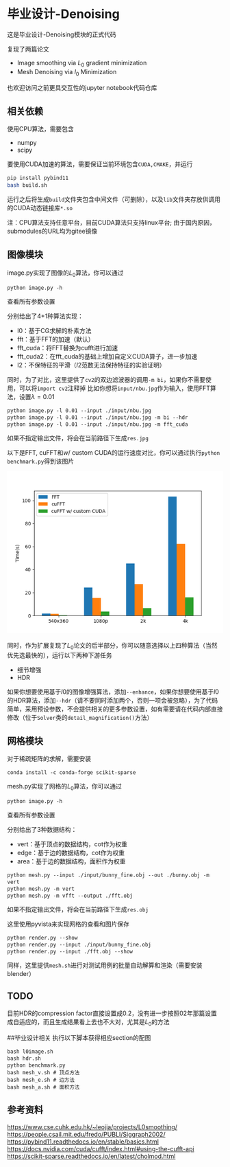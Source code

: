 # 毕业设计-Denoising
这是毕业设计-Denoising模块的正式代码

复现了两篇论文

 - Image smoothing via $L_0$ gradient minimization
 - Mesh Denoising via $l_0$ Minimization


也欢迎访问之前更具交互性的jupyter notebook代码仓库

## 相关依赖

使用CPU算法，需要包含

 - numpy
 - scipy

要使用CUDA加速的算法，需要保证当前环境包含`CUDA,CMAKE`，并运行
```bash
pip install pybind11
bash build.sh
```
运行之后将生成`build`文件夹包含中间文件（可删除），以及`lib`文件夹存放供调用的CUDA动态链接库`*.so`

注：CPU算法支持任意平台，目前CUDA算法只支持linux平台; 由于国内原因，submodules的URL均为gitee镜像

## 图像模块

 image.py实现了图像的$L_0$算法，你可以通过
```
python image.py -h
```

 查看所有参数设置

 分别给出了4+1种算法实现：
 - l0：基于CG求解的朴素方法
 - fft：基于FFT的加速（默认）
 - fft_cuda：将FFT替换为cufft进行加速
 - fft_cuda2：在fft_cuda的基础上增加自定义CUDA算子，进一步加速
 - l2：不保特征的平滑（$l2$范数无法保持特征的实验证明）

 同时，为了对比，这里提供了`cv2`的双边滤波器的调用`-m bi`，如果你不需要使用，可以将`import cv2`注释掉
 比如你想将`input/nbu.jpg`作为输入，使用FFT算法，设置$\lambda=0.01$
 ```
 python image.py -l 0.01 --input ./input/nbu.jpg
 python image.py -l 0.01 --input ./input/nbu.jpg -m bi --hdr
 python image.py -l 0.01 --input ./input/nbu.jpg -m fft_cuda
 ```
 如果不指定输出文件，将会在当前路径下生成`res.jpg`

 以下是FFT, cuFFT和$w/$ custom CUDA的运行速度对比，你可以通过执行`python benchmark.py`得到该图片

 ![](benchmark.png)

 同时，作为扩展复现了$L_0$论文的后半部分，你可以随意选择以上四种算法（当然优先选最快的），运行以下两种下游任务

  - 细节增强
  - HDR

 如果你想要使用基于$l0$的图像增强算法，添加`--enhance`，如果你想要使用基于$l0$的HDR算法，添加`--hdr`（请不要同时添加两个，否则一项会被忽略），为了代码简单，采用预设参数，不会提供相关的更多参数设置，如有需要请在代码内部直接修改（位于`Solver`类的`detail_magnification()`方法）

## 网格模块

对于稀疏矩阵的求解，需要安装

```
conda install -c conda-forge scikit-sparse
```


mesh.py实现了网格的$L_0$算法，你可以通过
```
python image.py -h
```

 查看所有参数设置

 分别给出了3种数据结构：
 - vert：基于顶点的数据结构，cot作为权重
 - edge：基于边的数据结构，cot作为权重
 - area：基于边的数据结构，面积作为权重
 ```
 python mesh.py --input ./input/bunny_fine.obj --out ./bunny.obj -m vert
 python mesh.py -m vert 
 python mesh.py -m vfft --output ./fft.obj
 ```
 如果不指定输出文件，将会在当前路径下生成`res.obj`

 这里使用pyvista来实现网格的查看和图片保存
 ```
 python render.py --show 
 python render.py --input ./input/bunny_fine.obj
 python render.py --input ./fft.obj --show
 ```

 同样，这里提供`mesh.sh`进行对测试用例的批量自动解算和渲染（需要安装blender）



## TODO
目前HDR的compression factor直接设置成0.2，没有进一步按照02年那篇设置成自适应的，而且生成结果看上去也不大对，尤其是$L_0$的方法

##毕业设计相关
执行以下脚本获得相应section的配图
```
bash l0image.sh
bash hdr.sh
python benchmark.py
bash mesh_v.sh # 顶点方法
bash mesh_e.sh # 边方法
bash mesh_a.sh # 面积方法
```


## 参考资料
https://www.cse.cuhk.edu.hk/~leojia/projects/L0smoothing/
https://people.csail.mit.edu/fredo/PUBLI/Siggraph2002/
https://pybind11.readthedocs.io/en/stable/basics.html
https://docs.nvidia.com/cuda/cufft/index.html#using-the-cufft-api
https://scikit-sparse.readthedocs.io/en/latest/cholmod.html